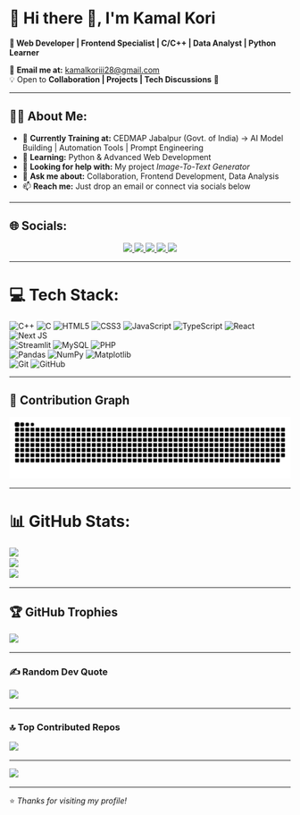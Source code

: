 # 💫 Hi there 👋, I'm Kamal Kori  
**🌟 Web Developer | Frontend Specialist | C/C++ | Data Analyst | Python Learner**  

📧 **Email me at:** [kamalkoriii28@gmail.com](mailto:kamalkoriii28@gmail.com)  
💡 Open to **Collaboration | Projects | Tech Discussions** 🚀  

---

## 👨‍💻 About Me:
- 🔭 **Currently Training at:** CEDMAP Jabalpur (Govt. of India) → AI Model Building | Automation Tools | Prompt Engineering  
- 🌱 **Learning:** Python & Advanced Web Development  
- 🤝 **Looking for help with:** My project *Image-To-Text Generator*  
- 💬 **Ask me about:** Collaboration, Frontend Development, Data Analysis  
- 📫 **Reach me:** Just drop an email or connect via socials below  

---

## 🌐 Socials:
<div align="center">

<a href="https://facebook.com/kamalkori28" target="_blank">
  <img src="https://img.shields.io/badge/Facebook-%231877F2.svg?style=for-the-badge&logo=Facebook&logoColor=white" />
</a>
<a href="https://instagram.com/_anshu__kori" target="_blank">
  <img src="https://img.shields.io/badge/Instagram-%23E4405F.svg?style=for-the-badge&logo=Instagram&logoColor=white" />
</a>
<a href="https://linkedin.com/in/kamalkori28" target="_blank">
  <img src="https://img.shields.io/badge/LinkedIn-%230077B5.svg?style=for-the-badge&logo=linkedin&logoColor=white" />
</a>
<a href="https://x.com/kamalkoriii28" target="_blank">
  <img src="https://img.shields.io/badge/Twitter-%23121011.svg?style=for-the-badge&logo=X&logoColor=white" />
</a>
<a href="mailto:kamalkoriii28@gmail.com" target="_blank">
  <img src="https://img.shields.io/badge/Gmail-D14836.svg?style=for-the-badge&logo=gmail&logoColor=white" />
</a>

</div>

---

# 💻 Tech Stack:
![C++](https://img.shields.io/badge/c++-%2300599C.svg?style=for-the-badge&logo=c%2B%2B&logoColor=white) 
![C](https://img.shields.io/badge/c-%2300599C.svg?style=for-the-badge&logo=c&logoColor=white) 
![HTML5](https://img.shields.io/badge/html5-%23E34F26.svg?style=for-the-badge&logo=html5&logoColor=white) 
![CSS3](https://img.shields.io/badge/css3-%231572B6.svg?style=for-the-badge&logo=css3&logoColor=white) 
![JavaScript](https://img.shields.io/badge/javascript-%23323330.svg?style=for-the-badge&logo=javascript&logoColor=%23F7DF1E) 
![TypeScript](https://img.shields.io/badge/typescript-%23007ACC.svg?style=for-the-badge&logo=typescript&logoColor=white) 
![React](https://img.shields.io/badge/react-%2320232a.svg?style=for-the-badge&logo=react&logoColor=%2361DAFB) 
![Next JS](https://img.shields.io/badge/Next-black?style=for-the-badge&logo=next.js&logoColor=white)  
![Streamlit](https://img.shields.io/badge/Streamlit-%23FE4B4B.svg?style=for-the-badge&logo=streamlit&logoColor=white) 
![MySQL](https://img.shields.io/badge/mysql-4479A1.svg?style=for-the-badge&logo=mysql&logoColor=white) 
![PHP](https://img.shields.io/badge/php-%23777BB4.svg?style=for-the-badge&logo=php&logoColor=white)  
![Pandas](https://img.shields.io/badge/pandas-%23150458.svg?style=for-the-badge&logo=pandas&logoColor=white) 
![NumPy](https://img.shields.io/badge/numpy-%23013243.svg?style=for-the-badge&logo=numpy&logoColor=white) 
![Matplotlib](https://img.shields.io/badge/Matplotlib-%23ffffff.svg?style=for-the-badge&logo=Matplotlib&logoColor=black)  
![Git](https://img.shields.io/badge/git-%23F05033.svg?style=for-the-badge&logo=git&logoColor=white) 
![GitHub](https://img.shields.io/badge/github-%23121011.svg?style=for-the-badge&logo=github&logoColor=white)  

---

## 🐍 Contribution Graph
<div align="center">
  <img src="https://github.com/Platane/snk/raw/output/github-contribution-grid-snake.svg" alt="Snake animation" />
</div>

---

# 📊 GitHub Stats:
![](https://github-readme-stats.vercel.app/api?username=kamalkori28&theme=dark&hide_border=false&include_all_commits=true&count_private=true)  
![](https://github-readme-streak-stats.herokuapp.com/?user=kamalkori28&theme=dark&hide_border=false)  
![](https://github-readme-stats.vercel.app/api/top-langs/?username=kamalkori28&theme=dark&hide_border=false&layout=compact)  

---

## 🏆 GitHub Trophies
![](https://github-profile-trophy.vercel.app/?username=kamalkori28&theme=radical&no-frame=true&margin-w=10)

---

### ✍️ Random Dev Quote
![](https://quotes-github-readme.vercel.app/api?type=horizontal&theme=dark)

---

### 🔝 Top Contributed Repos
![](https://github-contributor-stats.vercel.app/api?username=kamalkori28&limit=5&theme=dark&combine_all_yearly_contributions=true)

---

[![](https://visitcount.itsvg.in/api?id=kamalkori28&icon=2&color=6)](https://visitcount.itsvg.in)

---

⭐️ *Thanks for visiting my profile!*
